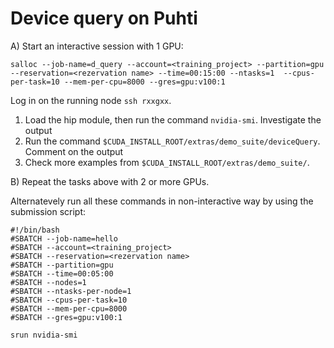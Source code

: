 # Device query on Puhti

A) Start an interactive session with 1 GPU:

```
salloc --job-name=d_query --account=<training_project> --partition=gpu --reservation=<rezervation name> --time=00:15:00 --ntasks=1  --cpus-per-task=10 --mem-per-cpu=8000 --gres=gpu:v100:1
``` 

Log in on the running node `ssh rxxgxx`.

1. Load the hip module, then run the command `nvidia-smi`. Investigate the output
2. Run the command `$CUDA_INSTALL_ROOT/extras/demo_suite/deviceQuery`. Comment on the output
3. Check more examples from `$CUDA_INSTALL_ROOT/extras/demo_suite/`.

B) Repeat the tasks above with 2 or more GPUs.

Alternatevely run all these commands in non-interactive way by using the submission script:

```
#!/bin/bash
#SBATCH --job-name=hello
#SBATCH --account=<training_project>
#SBATCH --reservation=<rezervation name>
#SBATCH --partition=gpu
#SBATCH --time=00:05:00
#SBATCH --nodes=1
#SBATCH --ntasks-per-node=1
#SBATCH --cpus-per-task=10 
#SBATCH --mem-per-cpu=8000 
#SBATCH --gres=gpu:v100:1

srun nvidia-smi
```
